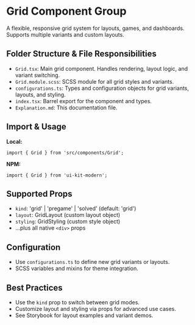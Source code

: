 # Grid Component Group

A flexible, responsive grid system for layouts, games, and dashboards. Supports multiple variants and custom layouts.

## Folder Structure & File Responsibilities

- `Grid.tsx`: Main grid component. Handles rendering, layout logic, and variant switching.
- `Grid.module.scss`: SCSS module for all grid styles and variants.
- `configurations.ts`: Types and configuration objects for grid variants, layouts, and styling.
- `index.tsx`: Barrel export for the component and types.
- `Explanation.md`: This documentation file.

## Import & Usage

**Local:**

```tsx
import { Grid } from 'src/components/Grid';
```

**NPM:**

```tsx
import { Grid } from 'ui-kit-modern';
```

## Supported Props

- `kind`: 'grid' | 'pregame' | 'solved' (default: 'grid')
- `layout`: GridLayout (custom layout object)
- `styling`: GridStyling (custom style object)
- ...plus all native `<div>` props

## Configuration

- Use `configurations.ts` to define new grid variants or layouts.
- SCSS variables and mixins for theme integration.

## Best Practices

- Use the `kind` prop to switch between grid modes.
- Customize layout and styling via props for advanced use cases.
- See Storybook for layout examples and variant demos.
